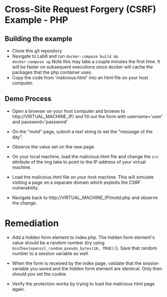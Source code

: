 # Cross-Site Request Forgery (CSRF) Example - PHP

## Building the example

* Clone this git repository
* Navigate to Lab6 and run <code>docker-compose build && docker-compose up</code> Note this may take a couple minutes the first time. It will be faster on subsequent executions since docker will cache the packages that the php container uses.
* Copy the code from 'malicious.html' into an html file on your host computer.

## Demo Process

* Open a browser on your host computer and browse to http://VIRTUAL\_MACHINE\_IP/ and fill out the form  with username='user' and password='password'

* On the "motd" page, submit a text string to set the "message of the day".

* Observe the value set on the new page.

* On your local machine, load the malicious.html file and change the <code>src</code> attribute of the img take to point to the IP address of your virtual machine.

* Load the malicious.html file on your host machine. This will simulate visiting a page on a separate domain which exploits the CSRF vulnerability.

* Navigate back to http://VIRTUAL\_MACHINE\_IP/motd.php and observe the change.

# Remediation

* Add a hidden form element to index.php. The hidden form element's value should be a random number (try using <code>bin2hex(openssl\_random\_pseudo\_bytes(16, TRUE))</code>). Save that random number to a session variable as well.

* When the form is received by the index page, validate that the session variable you saved and the hidden form element are identical. Only then should you set the cookie.

* Verify the protection works by trying to load the malicious html page again.
